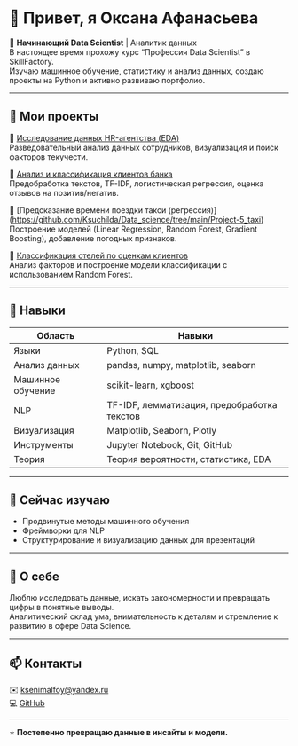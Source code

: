 # 👋 Привет, я Оксана Афанасьева

🎯 **Начинающий Data Scientist** | Аналитик данных  
В настоящее время прохожу курс “Профессия Data Scientist” в SkillFactory.  
Изучаю машинное обучение, статистику и анализ данных, создаю проекты на Python и активно развиваю портфолио.

---

## 💼 Мои проекты

🔹 [Исследование данных HR-агентства (EDA)]((https://github.com/Ksuchilda/Data_science/tree/main/Project_3_hr))  
Разведовательный анализ данных сотрудников, визуализация и поиск факторов текучести.

🔹 [Анализ и классификация клиентов банка]((https://github.com/Ksuchilda/Data_science/tree/main/Project_4_ML))  
Предобработка текстов, TF-IDF, логистическая регрессия, оценка отзывов на позитив/негатив.

🔹 [Предсказание времени поездки такси (регрессия)] (https://github.com/Ksuchilda/Data_science/tree/main/Project-5_taxi) 
Построение моделей (Linear Regression, Random Forest, Gradient Boosting), добавление погодных признаков.

🔹 [Классификация отелей по оценкам клиентов](https://github.com/Ksuchilda/Data_science/tree/main/Project-3_Booking)  
Анализ факторов и построение модели классификации с использованием Random Forest.



---

## 🧠 Навыки

| Область | Навыки |
|----------|---------|
| Языки | Python, SQL |
| Анализ данных | pandas, numpy, matplotlib, seaborn |
| Машинное обучение | scikit-learn, xgboost |
| NLP | TF-IDF, лемматизация, предобработка текстов |
| Визуализация | Matplotlib, Seaborn, Plotly |
| Инструменты | Jupyter Notebook, Git, GitHub |
| Теория | Теория вероятности, статистика, EDA |

---

## 🌱 Сейчас изучаю
- Продвинутые методы машинного обучения  
- Фреймворки для NLP  
- Структурирование и визуализацию данных для презентаций  

---

## 💬 О себе
Люблю исследовать данные, искать закономерности и превращать цифры в понятные выводы.  
Аналитический склад ума, внимательность к деталям и стремление к развитию в сфере Data Science.

---

## 📫 Контакты
✉️ ksenimalfoy@yandex.ru  
💻 [GitHub](https://github.com/Ksuchilda/Data_science)  

---
⭐️ **Постепенно превращаю данные в инсайты и модели.**
